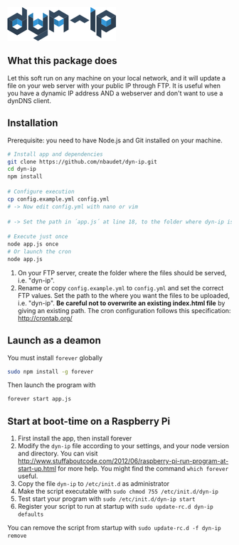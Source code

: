 ![# dyn-ip](https://raw.githubusercontent.com/nbaudet/dyn-ip/master/pub/logo-dyn-ip.png "dyn-ip logo")
## What this package does
Let this soft run on any machine on your local network, and it will update a file on your web server with your public IP through FTP.
It is useful when you have a dynamic IP address AND a webserver and don't want to use a dynDNS client.

## Installation
Prerequisite: you need to have Node.js and Git installed on your machine.

```bash
# Install app and dependencies
git clone https://github.com/nbaudet/dyn-ip.git
cd dyn-ip
npm install

# Configure execution
cp config.example.yml config.yml
# -> Now edit config.yml with nano or vim

# -> Set the path in ´app.js´ at line 18, to the folder where dyn-ip is installed

# Execute just once
node app.js once
# Or launch the cron
node app.js
```

1. On your FTP server, create the folder where the files should be served, i.e. "dyn-ip".
2. Rename or copy `config.example.yml` to `config.yml` and set the correct FTP values. Set the path to the where you want the files to be uploaded, i.e. "dyn-ip". **Be careful not to overwrite an existing index.html file** by giving an existing path. The cron configuration follows this specification: http://crontab.org/

## Launch as a deamon
You must install `forever` globally
```bash
sudo npm install -g forever
```
Then launch the program with
```bash
forever start app.js
```

## Start at boot-time on a Raspberry Pi
1. First install the app, then install forever
2. Modify the `dyn-ip` file according to your settings, and your node version and directory. You can visit http://www.stuffaboutcode.com/2012/06/raspberry-pi-run-program-at-start-up.html for more help. You might find the command `which forever` useful.
3. Copy the file `dyn-ip` to `/etc/init.d` as administrator
4. Make the script executable with `sudo chmod 755 /etc/init.d/dyn-ip`
5. Test start your program with `sudo /etc/init.d/dyn-ip start`
6. Register your script to run at startup with `sudo update-rc.d dyn-ip defaults`

You can remove the script from startup with `sudo update-rc.d -f dyn-ip remove`

